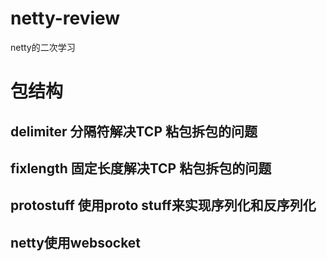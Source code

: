 # netty-review
netty的二次学习

# 包结构
## delimiter 分隔符解决TCP 粘包拆包的问题
## fixlength 固定长度解决TCP 粘包拆包的问题
## protostuff 使用proto stuff来实现序列化和反序列化
## netty使用websocket


